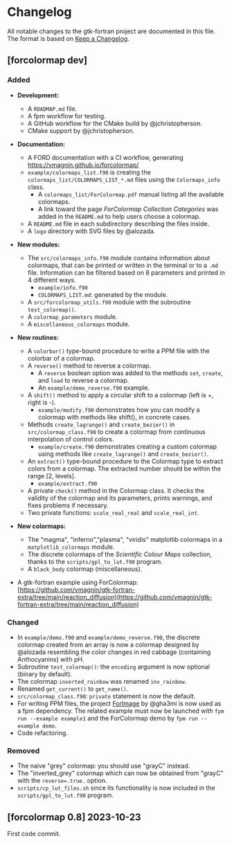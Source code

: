 # Changelog
All notable changes to the gtk-fortran project are documented in this file. The format is based on [Keep a Changelog](https://keepachangelog.com/en/1.1.0/).

## [forcolormap dev]

### Added
* **Development:**
    * A `ROADMAP.md` file.
    * A fpm workflow for testing.
    * A GitHub workflow for the CMake build by @jchristopherson.
    * CMake support by @jchristopherson.

* **Documentation:**
    * A FORD documentation with a CI workflow, generating https://vmagnin.github.io/forcolormap/
    * `example/colormaps_list.f90` is creating the `colormaps_list/COLORMAPS_LIST_*.md` files using the `Colormaps_info` class.
        * A `colormaps_list/ForColormap.pdf` manual listing all the available colormaps.
        * A link toward the page *ForColormap Collection Categories* was added in the `README.md` to help users choose a colormap.
    * A `README.md` file in each subdirectory describing the files inside.
    * A `logo` directory with SVG files by @alozada.

* **New modules:**
    * The `src/colormaps_info.f90` module contains information about colormaps, that can be printed or written in the terminal or to a `.md` file. Information can be filtered  based on 8 parameters and printed in 4 different ways.
        * `example/info.f90`
        * `COLORMAPS_LIST.md`: generated by the module.
    * A `src/forcolormap_utils.f90` module with the subroutine `test_colormap()`.
    * A `colormap_parameters` module.
    * A `miscellaneous_colormaps` module.

* **New routines:**
    * A `colorbar()` type-bound procedure to write a PPM file with the colorbar of a colormap.
    * A `reverse()` method to reverse a colormap.
        * A `reverse` boolean option was added to the methods `set`, `create`, and `load` to reverse a colormap.
        * An `example/demo_reverse.f90` example.
    * A `shift()` method to apply a circular shift to a colormap (left is +, right is -).
        * `example/modify.f90` demonstrates how you can modify a colormap with methods like shift(), in concrete cases.
    * Methods `create_lagrange()` and `create_bezier()` in `src/colormap_class.f90` to create a colormap from continuous interpolation of control colors.
        * `example/create.f90` demonstrates creating a custom colormap using methods like `create_lagrange()` and `create_bezier()`.
    * An `extract()` type-bound procedure to the Colormap type to extract colors from a colormap. The extracted number should be within the range [2, levels].
        * `example/extract.f90`
    * A private `check()` method in the Colormap class. It checks the validity of the colormap and its parameters, prints warnings, and fixes problems if necessary.
    * Two private functions: `scale_real_real` and `scale_real_int`.

* **New colormaps:**
    * The "magma", "inferno","plasma", "viridis" matplotlib colormaps in a `matplotlib_colormaps` module.
    * The discrete colormaps of the *Scientific Colour Maps* collection, thanks to the `scripts/gpl_to_lut.f90` program.
    * A `black_body` colormap (miscellaneous).

* A gtk-fortran example using ForColormap: [https://github.com/vmagnin/gtk-fortran-extra/tree/main/reaction_diffusion](https://github.com/vmagnin/gtk-fortran-extra/tree/main/reaction_diffusion)

### Changed
* In  `example/demo.f90` and `example/demo_reverse.f90`, the discrete colormap created from an array is now a colormap designed by @alozada resembling the color changes in red cabbage (containing Anthocyanins) with pH.
* Subroutine `test_colormap()`: the `encoding` argument is now optional (binary by default).
* The colormap `inverted_rainbow` was renamed `inv_rainbow`.
* Renamed `get_current()` to `get_name()`.
* `src/colormap_class.f90`: `private` statement is now the default.
* For writing PPM files, the project [ForImage](https://github.com/gha3mi/forimage) by @gha3mi is now used as a fpm dependency. The related example must now be launched with `fpm run --example example1` and the ForColormap demo by `fpm run --example demo`.
* Code refactoring.

### Removed
* The naive "grey" colormap: you should use "grayC" instead.
* The "inverted_grey" colormap which can now be obtained from "grayC" with the `reverse=.true.` option.
* `scripts/cp_lut_files.sh` since its functionality is now included in the `scripts/gpl_to_lut.f90` program.

## [forcolormap 0.8] 2023-10-23

First code commit.
